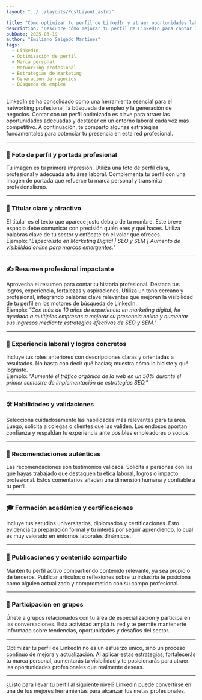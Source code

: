 ```yaml
---
layout: "../../layouts/PostLayout.astro"

title: "Cómo optimizar tu perfil de LinkedIn y atraer oportunidades laborales"
description: "Descubre cómo mejorar tu perfil de LinkedIn para captar la atención de reclutadores, clientes y colaboradores. Aplica estrategias efectivas de visibilidad y marca personal."
pubDate: 2025-03-19
author: "Emiliano Salgado Martínez"
tags:
  - LinkedIn
  - Optimización de perfil
  - Marca personal
  - Networking profesional
  - Estrategias de marketing
  - Generación de negocios
  - Búsqueda de empleo
---
```


LinkedIn se ha consolidado como una herramienta esencial para el networking profesional, la búsqueda de empleo y la generación de negocios. Contar con un perfil optimizado es clave para atraer las oportunidades adecuadas y destacar en un entorno laboral cada vez más competitivo. A continuación, te comparto algunas estrategias fundamentales para potenciar tu presencia en esta red profesional.

---

### 📸 Foto de perfil y portada profesional

Tu imagen es tu primera impresión. Utiliza una foto de perfil clara, profesional y adecuada a tu área laboral. Complementa tu perfil con una imagen de portada que refuerce tu marca personal y transmita profesionalismo.

---

### 🧠 Titular claro y atractivo

El titular es el texto que aparece justo debajo de tu nombre. Este breve espacio debe comunicar con precisión quién eres y qué haces. Utiliza palabras clave de tu sector y enfócate en el valor que ofreces.  
Ejemplo: *"Especialista en Marketing Digital | SEO y SEM | Aumento de visibilidad online para marcas emergentes."*

---

### ✍️ Resumen profesional impactante

Aprovecha el resumen para contar tu historia profesional. Destaca tus logros, experiencia, fortalezas y aspiraciones. Utiliza un tono cercano y profesional, integrando palabras clave relevantes que mejoren la visibilidad de tu perfil en los motores de búsqueda de LinkedIn.  
Ejemplo: *"Con más de 10 años de experiencia en marketing digital, he ayudado a múltiples empresas a mejorar su presencia online y aumentar sus ingresos mediante estrategias efectivas de SEO y SEM."*

---

### 💼 Experiencia laboral y logros concretos

Incluye tus roles anteriores con descripciones claras y orientadas a resultados. No basta con decir qué hacías; muestra cómo lo hiciste y qué lograste.  
Ejemplo: *"Aumenté el tráfico orgánico de la web en un 50% durante el primer semestre de implementación de estrategias SEO."*

---

### 🛠️ Habilidades y validaciones

Selecciona cuidadosamente las habilidades más relevantes para tu área. Luego, solicita a colegas o clientes que las validen. Los endosos aportan confianza y respaldan tu experiencia ante posibles empleadores o socios.

---

### 💬 Recomendaciones auténticas

Las recomendaciones son testimonios valiosos. Solicita a personas con las que hayas trabajado que destaquen tu ética laboral, logros o impacto profesional. Estos comentarios añaden una dimensión humana y confiable a tu perfil.

---

### 🎓 Formación académica y certificaciones

Incluye tus estudios universitarios, diplomados y certificaciones. Esto evidencia tu preparación formal y tu interés por seguir aprendiendo, lo cual es muy valorado en entornos laborales dinámicos.

---

### 📝 Publicaciones y contenido compartido

Mantén tu perfil activo compartiendo contenido relevante, ya sea propio o de terceros. Publicar artículos o reflexiones sobre tu industria te posiciona como alguien actualizado y comprometido con su campo profesional.

---

### 🤝 Participación en grupos

Únete a grupos relacionados con tu área de especialización y participa en las conversaciones. Esta actividad amplía tu red y te permite mantenerte informado sobre tendencias, oportunidades y desafíos del sector.

---

Optimizar tu perfil de LinkedIn no es un esfuerzo único, sino un proceso continuo de mejora y actualización. Al aplicar estas estrategias, fortalecerás tu marca personal, aumentarás tu visibilidad y te posicionarás para atraer las oportunidades profesionales que realmente deseas.

---

¿Listo para llevar tu perfil al siguiente nivel? LinkedIn puede convertirse en una de tus mejores herramientas para alcanzar tus metas profesionales.